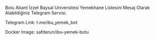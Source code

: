 Bolu Abant İzzet Baysal Universitesi Yemekhane Listesini Mesaj Olarak Alabildiğiniz Telegram Servisi.

Telegram Link: t.me/ibu_yemek_bot

Docker Image: safderun/ibu-yemek-botu
